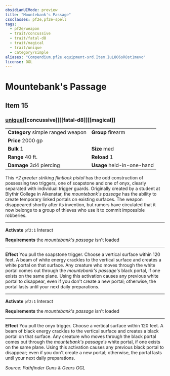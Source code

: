 ```yaml
---
obsidianUIMode: preview
title: "Mountebank's Passage"
cssclasses: pf2e,pf2e-spell
tags:
  - pf2e/weapon
  - trait/concussive
  - trait/fatal-d8
  - trait/magical
  - trait/unique
  - category/simple
aliases: "Compendium.pf2e.equipment-srd.Item.IuL8O6sR8st1mevo"
license: OGL
---
```

# Mountebank's Passage
## Item 15
### [unique](unique "Unique Rarity Trait")[[concussive]][[fatal-d8]][[magical]]

|  |  |
| -- | -- |
| **Category** simple ranged weapon | **Group** firearm |
| **Price** 2000 gp |  |
| **Bulk** 1 | **Size** med |
|**Range** 40 ft.| **Reload** 1|
| **Damage** 3d4 piercing  | **Usage** held-in-one-hand |



This _+2 greater striking flintlock pistol_ has the odd construction of possessing two triggers, one of soapstone and one of onyx, clearly separated with individual trigger guards. Originally created by a student at Blythir College in Alkenstar, the _mountebank's passage_ has the ability to create temporary linked portals on existing surfaces. The weapon disappeared shortly after its invention, but rumors have circulated that it now belongs to a group of thieves who use it to commit impossible robberies.

* * *

**Activate** `pf2:1` Interact

**Requirements** the _mountebank's passage_ isn't loaded

* * *

**Effect** You pull the soapstone trigger. Choose a vertical surface within 120 feet. A beam of white energy crackles to the vertical surface and creates a white portal on that surface. Any creature who moves through the white portal comes out through the _mountebank's passage's_ black portal, if one exists on the same plane. Using this activation causes any previous white portal to disappear, even if you don't create a new portal; otherwise, the portal lasts until your next daily preparations.

* * *

**Activate** `pf2:1` Interact

**Requirements** the _mountebank's passage_ isn't loaded

* * *

**Effect** You pull the onyx trigger. Choose a vertical surface within 120 feet. A beam of black energy crackles to the vertical surface and creates a black portal on that surface. Any creature who moves through the black portal comes out through the _mountebank's passage's_ white portal, if one exists on the same plane. Using this activation causes any previous black portal to disappear; even if you don't create a new portal; otherwise, the portal lasts until your next daily preparations.

*Source: Pathfinder Guns & Gears*
*OGL*